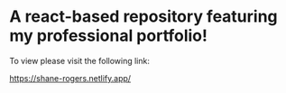 # A react-based repository featuring my professional portfolio!

To view please visit the following link:

https://shane-rogers.netlify.app/